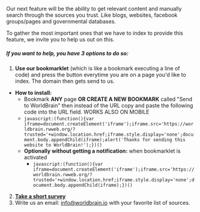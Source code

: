 Our next feature will be the ability to get relevant content and manually search through the sources you trust. Like blogs, websites, facebook groups/pages and governmental databases. 

To gather the most important ones that we have to index to provide this feature, we invite you to help us out on this. 

##### If you want to help, you have 3 options to do so:

 1. **Use our bookmarklet** (which is like a bookmark executing a line of code) and press the button everytime you are on a page you'd like to index. The domain then gets send to us. 
  - **How to install:**
    -  Bookmark **ANY** page **OR CREATE A NEW BOOKMARK** called "Send to WorldBrain" then instead of the URL copy and paste the following code into the URL field. WORKS ALSO ON MOBILE
      - `javascript:(function(){var iframe=document.createElement('iframe');iframe.src='https://worldbrain.rwweb.org/?trusted='+window.location.href;iframe.style.display='none';document.body.appendChild(iframe);alert('Thanks for sending this website to WorldBrain!');})()`
      - **Optionally without getting a notification:** when bookmarklet is activated
         - `javascript:(function(){var iframe=document.createElement('iframe');iframe.src='https://worldbrain.rwweb.org/?trusted='+window.location.href;iframe.style.display='none';document.body.appendChild(iframe);})()`
 2. **[Take a short survey](https://docs.google.com/forms/u/0/d/1wHVCylCZ2rQjP4GPE0hxZEklNh23X78XimERX_-NyvI/edit)**
 3. Write us an email: [info@worldbrain.io](mailto:info@worldbrain.io) with your favorite list of sources.
  
